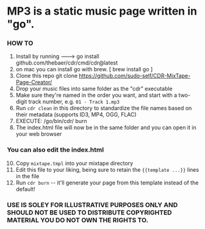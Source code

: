 # MP3 is a static music page written in "go".
### HOW TO
1. Install by running ---> go install github.com/thebaer/cdr/cmd/cdr@latest
2. on mac you can install go with brew. [ brew install go ]
3. Clone this repo git clone https://github.com/sudo-self/CDR-MixTape-Page-Creator/
4. Drop your music files into same folder as the "cdr" executable
5. Make sure they're named in the order you want, and start with a two-digit track number, e.g. `01 - Track 1.mp3`
6. Run `cdr clean` in this directory to standardize the file names based on their metadata (supports ID3, MP4, OGG, FLAC)
7. EXECUTE: /go/bin/cdr/ burn
8. The index.html file will now be in the same folder and you can open it in your web browser
### You can also edit the index.html
10. Copy `mixtape.tmpl` into your mixtape directory
11. Edit this file to your liking, being sure to retain the `{{template ...}}` lines in the file
12. Run `cdr burn` -- it'll generate your page from this template instead of the default! 
### USE IS SOLEY FOR ILLUSTRATIVE PURPOSES ONLY AND SHOULD NOT BE USED TO DISTRIBUTE COPYRIGHTED MATERIAL YOU DO NOT OWN THE RIGHTS TO.

